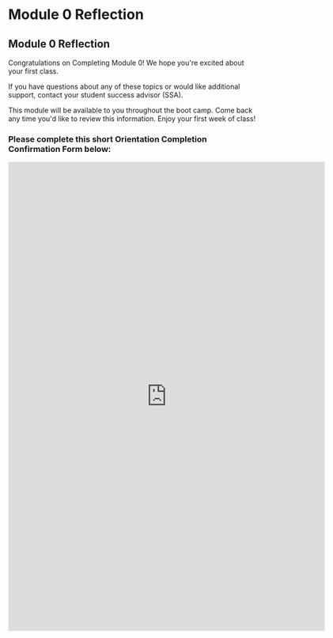 # Module 0 Reflection

## Module 0 Reflection

Congratulations on Completing Module 0! We hope you're excited about your first class.

If you have questions about any of these topics or would like additional support, contact your student success advisor (SSA). 

This module will be available to you throughout the boot camp. Come back any time you'd like to review this information. Enjoy your first week of class!

### Please complete this short Orientation Completion Confirmation Form below:

<iframe src="https://docs.google.com/forms/d/e/1FAIpQLSfoPWgXJP5h0SmLSC4JsaZxgeNnmnISQjGyB-EPiKBhGIaKpg/viewform?embedded=true" width="640" height="948" frameborder="0" marginheight="0" marginwidth="0">Loading…</iframe>

